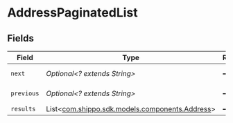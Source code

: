 # AddressPaginatedList


## Fields

| Field                                                                                | Type                                                                                 | Required                                                                             | Description                                                                          | Example                                                                              |
| ------------------------------------------------------------------------------------ | ------------------------------------------------------------------------------------ | ------------------------------------------------------------------------------------ | ------------------------------------------------------------------------------------ | ------------------------------------------------------------------------------------ |
| `next`                                                                               | *Optional<? extends String>*                                                         | :heavy_minus_sign:                                                                   | N/A                                                                                  | baseurl?page=3&results=10                                                            |
| `previous`                                                                           | *Optional<? extends String>*                                                         | :heavy_minus_sign:                                                                   | N/A                                                                                  | baseurl?page=1&results=10                                                            |
| `results`                                                                            | List<[com.shippo.sdk.models.components.Address](../../models/components/Address.md)> | :heavy_minus_sign:                                                                   | N/A                                                                                  |                                                                                      |